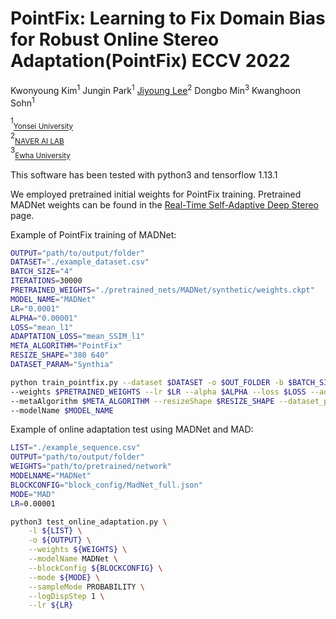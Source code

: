 # PointFix: Learning to Fix Domain Bias for Robust Online Stereo Adaptation(PointFix) ECCV 2022

Kwonyoung Kim<sup>1</sup> Jungin Park<sup>1</sup> [Jiyoung Lee](https://lee-jiyoung.github.io/)<sup>2</sup> Dongbo Min<sup>3</sup> Kwanghoon Sohn<sup>1</sup>

<sup>1</sup><sub>[Yonsei University](https://www.yonsei.ac.kr)</sub><br>
<sup>2</sup><sub>[NAVER AI LAB](https://naver-career.gitbook.io/en/teams/clova-cic)</sub><br>
<sup>3</sup><sub>[Ewha University](https://www.ewha.ac.kr)</sub>


This software has been tested with python3 and tensorflow 1.13.1

We employed pretrained initial weights for PointFix training.
Pretrained MADNet weights can be found in the [Real-Time Self-Adaptive Deep Stereo](https://github.com/CVLAB-Unibo/Real-time-self-adaptive-deep-stereo) page.

Example of PointFix training of MADNet:
```bash
OUTPUT="path/to/output/folder"
DATASET="./example_dataset.csv"
BATCH_SIZE="4"
ITERATIONS=30000
PRETRAINED_WEIGHTS="./pretrained_nets/MADNet/synthetic/weights.ckpt"
MODEL_NAME="MADNet"
LR="0.0001"
ALPHA="0.00001"
LOSS="mean_l1"
ADAPTATION_LOSS="mean_SSIM_l1"
META_ALGORITHM="PointFix"
RESIZE_SHAPE="380 640"
DATASET_PARAM="Synthia"

python train_pointfix.py --dataset $DATASET -o $OUT_FOLDER -b $BATCH_SIZE -n $ITERATIONS --adaptationSteps $ADAPTATION_ITERATION \
--weights $PRETRAINED_WEIGHTS --lr $LR --alpha $ALPHA --loss $LOSS --adaptationLoss $ADAPTATION_LOSS --unSupervisedMeta \
--metaAlgorithm $META_ALGORITHM --resizeShape $RESIZE_SHAPE --dataset_param $DATASET_PARAM \
--modelName $MODEL_NAME
```


Example of online adaptation test using MADNet and MAD:
```bash
LIST="./example_sequence.csv" 
OUTPUT="path/to/output/folder"
WEIGHTS="path/to/pretrained/network"
MODELNAME="MADNet"
BLOCKCONFIG="block_config/MadNet_full.json"
MODE="MAD"
LR=0.00001

python3 test_online_adaptation.py \
    -l ${LIST} \
    -o ${OUTPUT} \
    --weights ${WEIGHTS} \
    --modelName MADNet \
    --blockConfig ${BLOCKCONFIG} \
    --mode ${MODE} \
    --sampleMode PROBABILITY \
    --logDispStep 1 \
    --lr ${LR}
```
